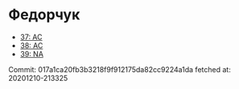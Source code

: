 # Федорчук
- [37: AC](37.md)
- [38: AC](38.md)
- [39: NA](39.md)

Commit: 017a1ca20fb3b3218f9f912175da82cc9224a1da
 fetched at: 20201210-213325
